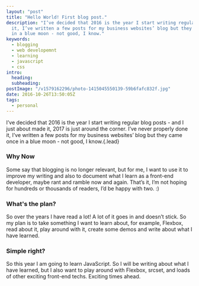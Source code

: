 ```yaml
---
layout: "post"
title: "Hello World! First blog post."
description: "I’ve decided that 2016 is the year I start writing regular blog posts - and I just about made it, 2017 is just around the corner. I’ve never properly done
  it, I’ve written a few posts for my business websites’ blog but they came once
  in a blue moon - not good, I know."
keywords:
  - blogging
  - web developemnt
  - learning
  - javascript
  - css
intro:
  heading:
  subheading:
postImage: "/v1579162296/photo-1415045550139-59b6fafc832f.jpg"
date: 2016-10-26T13:50:05Z
tags:
  - personal
---
```

I’ve decided that 2016 is the year I start writing regular blog posts - and I just about made it, 2017 is just around the corner. I’ve never properly done it, I’ve written a few posts for my business websites’ blog but they came once in a blue moon - not good, I know.{.lead}

### Why Now

Some say that blogging is no longer relevant, but for me, I want to use it to improve my writing and also to document what I learn as a front-end developer, maybe rant and ramble now and again. That’s it, I’m not hoping for hundreds or thousands of readers, I’d be happy with two. :)

### What's the plan?

So over the years I have read a lot! A lot of it goes in and doesn’t stick. So my plan is to take something I want to learn about, for example, Flexbox, read about it, play around with it, create some demos and write about what I have learned.

### Simple right?

So this year I am going to learn JavaScript. So I will be writing about what I have learned, but I also want to play around with Flexbox, srcset, and loads of other exciting front-end techs. Exciting times ahead.
